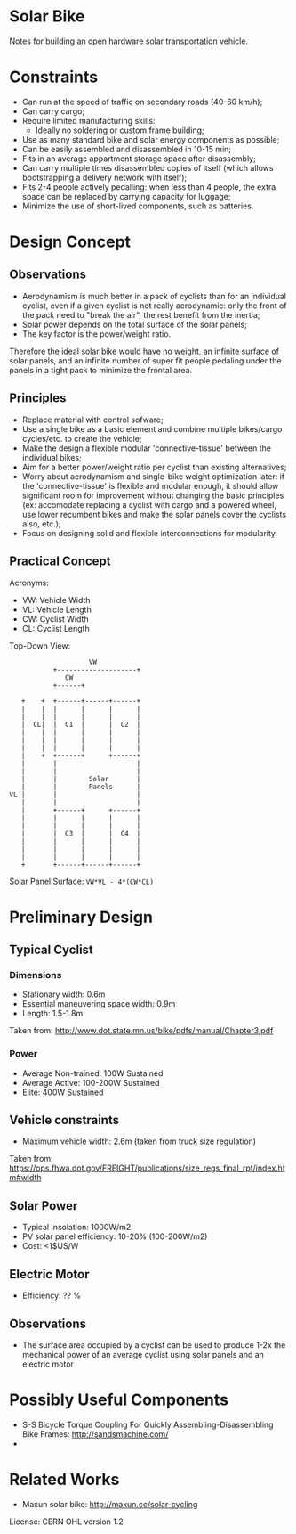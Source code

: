 # Solar Bike

Notes for building an open hardware solar transportation vehicle.

# Constraints

* Can run at the speed of traffic on secondary roads (40-60 km/h);
* Can carry cargo;
* Require limited manufacturing skills:
  * Ideally no soldering or custom frame building;
* Use as many standard bike and solar energy components as possible;
* Can be easily assembled and disassembled in 10-15 min;
* Fits in an average appartment storage space after disassembly;
* Can carry multiple times disassembled copies of itself (which allows bootstrapping a delivery network with itself);
* Fits 2-4 people actively pedalling: when less than 4 people, the extra space can be replaced by carrying capacity for luggage;
* Minimize the use of short-lived components, such as batteries.

# Design Concept

## Observations

* Aerodynamism is much better in a pack of cyclists than for an individual cyclist, even if a given cyclist is not really aerodynamic: only the front of the pack need to "break the air", the rest benefit from the inertia;
* Solar power depends on the total surface of the solar panels;
* The key factor is the power/weight ratio.

Therefore the ideal solar bike would have no weight, an infinite surface of solar panels, and an infinite number of super fit people pedaling under the panels in a tight pack to minimize the frontal area.

## Principles

* Replace material with control sofware;
* Use a single bike as a basic element and combine multiple bikes/cargo cycles/etc. to create the vehicle;
* Make the design a flexible modular 'connective-tissue' between the individual bikes;
* Aim for a better power/weight ratio per cyclist than existing alternatives;
* Worry about aerodynamism and single-bike weight optimization later: if the 'connective-tissue' is flexible and modular enough, it should allow significant room for improvement without changing the basic principles (ex: accomodate replacing a cyclist with cargo and a powered wheel, use lower recumbent bikes and make the solar panels cover the cyclists also, etc.);
* Focus on designing solid and flexible interconnections for modularity.

## Practical Concept

Acronyms:
* VW: Vehicle Width
* VL: Vehicle Length
* CW: Cyclist Width
* CL: Cyclist Length

Top-Down View:

````
                    VW
           +--------------------+
              CW
           +------+

   +    +  +------+------+------+
   |    |  |      |      |      |
   |    |  |      |      |      |
   |  CL|  |  C1  |      |  C2  |
   |    |  |      |      |      |
   |    |  |      |      |      |
   |    |  |      |      |      |
   |    +  +------+      +------+
   |       |                    |
   |       |                    |
   |       |        Solar       |
   |       |        Panels      |
VL |       |                    |
   |       |                    |
   |       +------+      +------+
   |       |      |      |      |
   |       |      |      |      |
   |       |  C3  |      |  C4  |
   |       |      |      |      |
   |       |      |      |      |
   |       |      |      |      |
   +       +------+------+------+
````

Solar Panel Surface: ````VW*VL - 4*(CW*CL)````

# Preliminary Design

## Typical Cyclist

### Dimensions

* Stationary width: 0.6m 
* Essential maneuvering space width: 0.9m
* Length: 1.5-1.8m

Taken from: http://www.dot.state.mn.us/bike/pdfs/manual/Chapter3.pdf

### Power

* Average Non-trained: 100W Sustained
* Average Active: 100-200W Sustained
* Elite: 400W Sustained

## Vehicle constraints

* Maximum vehicle width: 2.6m (taken from truck size regulation)

Taken from: https://ops.fhwa.dot.gov/FREIGHT/publications/size_regs_final_rpt/index.htm#width

## Solar Power

* Typical Insolation: 1000W/m2
* PV solar panel efficiency: 10-20% (100-200W/m2)
* Cost: <1$US/W

## Electric Motor

* Efficiency: ?? %


## Observations

* The surface area occupied by a cyclist can be used to produce 1-2x the mechanical power of an average cyclist using solar panels and an electric motor


# Possibly Useful Components

* S-S Bicycle Torque Coupling For Quickly Assembling-Disassembling Bike Frames: http://sandsmachine.com/
* 

# Related Works

* Maxun solar bike: http://maxun.cc/solar-cycling


License: CERN OHL version 1.2
